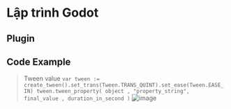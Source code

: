 # Lập trình Godot

## Plugin
## Code Example

> Tween value
> `var tween := create_tween().set_trans(Tween.TRANS_QUINT).set_ease(Tween.EASE_IN)
> tween.tween_property( object , "property_string", final_value , duration_in_second )`
> ![image](https://github.com/user-attachments/assets/38bb5012-ed4d-4171-85d4-92f7b03daa6d)
